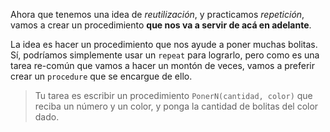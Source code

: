 Ahora que tenemos una idea de _reutilización_, y practicamos _repetición_, vamos a crear un procedimiento **que nos va a servir de acá en adelante**.

La idea es hacer un procedimiento que nos ayude a poner muchas bolitas. Sí, podríamos simplemente usar un `repeat` para lograrlo, pero como es una tarea re-común que vamos a hacer un montón de veces, vamos a preferir crear un `procedure` que se encargue de ello.

> Tu tarea es escribir un procedimiento `PonerN(cantidad, color)` que reciba un número y un color, y ponga la cantidad de bolitas del color dado.

